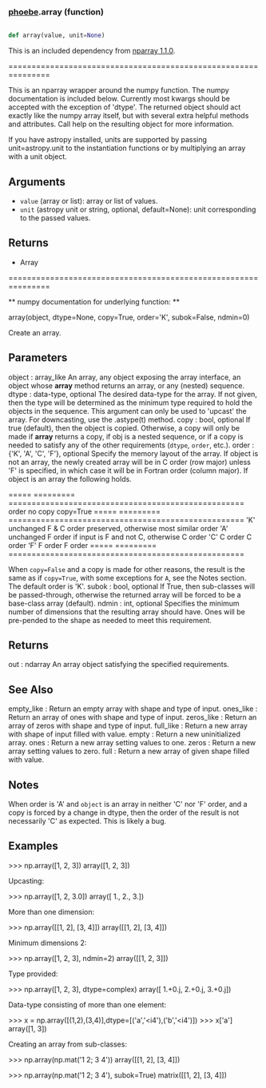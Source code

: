 ### [phoebe](phoebe.md).array (function)


```py

def array(value, unit=None)

```



This is an included dependency from [nparray 1.1.0](https://nparray.readthedocs.io/en/1.1.0/).

===============================================================


This is an nparray wrapper around the numpy function.  The
numpy documentation is included below.  Currently most kwargs
should be accepted with the exception of 'dtype'.  The returned
object should act exactly like the numpy array itself, but with
several extra helpful methods and attributes.  Call help on the
resulting object for more information.

If you have astropy installed, units are supported by passing unit=astropy.unit
to the instantiation functions or by multiplying an array with a unit object.


Arguments
------------
* `value` (array or list): array or list of values.
* `unit` (astropy unit or string, optional, default=None): unit
corresponding to the passed values.

Returns
-----------
* Array


===============================================================

** numpy documentation for underlying function: **

array(object, dtype=None, copy=True, order='K', subok=False, ndmin=0)

Create an array.

Parameters
----------
object : array_like
An array, any object exposing the array interface, an object whose
__array__ method returns an array, or any (nested) sequence.
dtype : data-type, optional
The desired data-type for the array.  If not given, then the type will
be determined as the minimum type required to hold the objects in the
sequence.  This argument can only be used to 'upcast' the array.  For
downcasting, use the .astype(t) method.
copy : bool, optional
If true (default), then the object is copied.  Otherwise, a copy will
only be made if __array__ returns a copy, if obj is a nested sequence,
or if a copy is needed to satisfy any of the other requirements
(`dtype`, `order`, etc.).
order : {'K', 'A', 'C', 'F'}, optional
Specify the memory layout of the array. If object is not an array, the
newly created array will be in C order (row major) unless 'F' is
specified, in which case it will be in Fortran order (column major).
If object is an array the following holds.

===== ========= ===================================================
order  no copy                     copy=True
===== ========= ===================================================
'K'   unchanged F &amp; C order preserved, otherwise most similar order
'A'   unchanged F order if input is F and not C, otherwise C order
'C'   C order   C order
'F'   F order   F order
===== ========= ===================================================

When ``copy=False`` and a copy is made for other reasons, the result is
the same as if ``copy=True``, with some exceptions for `A`, see the
Notes section. The default order is 'K'.
subok : bool, optional
If True, then sub-classes will be passed-through, otherwise
the returned array will be forced to be a base-class array (default).
ndmin : int, optional
Specifies the minimum number of dimensions that the resulting
array should have.  Ones will be pre-pended to the shape as
needed to meet this requirement.

Returns
-------
out : ndarray
An array object satisfying the specified requirements.

See Also
--------
empty_like : Return an empty array with shape and type of input.
ones_like : Return an array of ones with shape and type of input.
zeros_like : Return an array of zeros with shape and type of input.
full_like : Return a new array with shape of input filled with value.
empty : Return a new uninitialized array.
ones : Return a new array setting values to one.
zeros : Return a new array setting values to zero.
full : Return a new array of given shape filled with value.


Notes
-----
When order is 'A' and `object` is an array in neither 'C' nor 'F' order,
and a copy is forced by a change in dtype, then the order of the result is
not necessarily 'C' as expected. This is likely a bug.

Examples
--------
&gt;&gt;&gt; np.array([1, 2, 3])
array([1, 2, 3])

Upcasting:

&gt;&gt;&gt; np.array([1, 2, 3.0])
array([ 1.,  2.,  3.])

More than one dimension:

&gt;&gt;&gt; np.array([[1, 2], [3, 4]])
array([[1, 2],
[3, 4]])

Minimum dimensions 2:

&gt;&gt;&gt; np.array([1, 2, 3], ndmin=2)
array([[1, 2, 3]])

Type provided:

&gt;&gt;&gt; np.array([1, 2, 3], dtype=complex)
array([ 1.+0.j,  2.+0.j,  3.+0.j])

Data-type consisting of more than one element:

&gt;&gt;&gt; x = np.array([(1,2),(3,4)],dtype=[('a','&lt;i4'),('b','&lt;i4')])
&gt;&gt;&gt; x['a']
array([1, 3])

Creating an array from sub-classes:

&gt;&gt;&gt; np.array(np.mat('1 2; 3 4'))
array([[1, 2],
[3, 4]])

&gt;&gt;&gt; np.array(np.mat('1 2; 3 4'), subok=True)
matrix([[1, 2],
[3, 4]])

